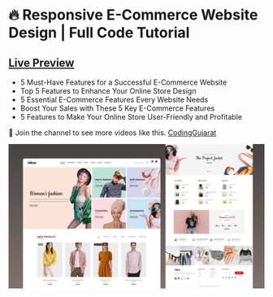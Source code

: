# 🔥 Responsive E-Commerce Website Design | Full Code Tutorial
## [Live Preview](https://create-responsive-e-commerce-website-ashion.vercel.app/)

- 5 Must-Have Features for a Successful E-Commerce Website
- Top 5 Features to Enhance Your Online Store Design
- 5 Essential E-Commerce Features Every Website Needs
- Boost Your Sales with These 5 Key E-Commerce Features
- 5 Features to Make Your Online Store User-Friendly and Profitable

💙 Join the channel to see more videos like this. [CodingGujarat](https://www.youtube.com/@CodingGujarat)

![preview img](/prev.png)

